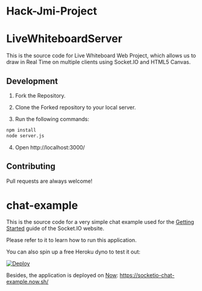 # Hack-Jmi-Project
# LiveWhiteboardServer

This is the source code for Live Whiteboard Web Project, which allows us to draw in Real Time on multiple clients using Socket.IO and HTML5 Canvas.

## Development

1) Fork the Repository.

2) Clone the Forked repository to your local server. 

3) Run the following commands:
```bash
npm install
node server.js
```

4) Open http://localhost:3000/

## Contributing

Pull requests are always welcome!

# chat-example

This is the source code for a very simple chat example used for
the [Getting Started](http://socket.io/get-started/chat/) guide
of the Socket.IO website.

Please refer to it to learn how to run this application.

You can also spin up a free Heroku dyno to test it out:

[![Deploy](https://www.herokucdn.com/deploy/button.png)](https://heroku.com/deploy?template=https://github.com/socketio/chat-example)

Besides, the application is deployed on [Now](https://zeit.co/now): https://socketio-chat-example.now.sh/
